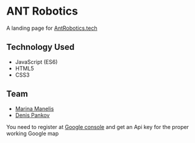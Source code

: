 # ANT Robotics
A landing page for [AntRobotics.tech](https://antrobotics.tech/)

## Technology Used
* JavaScript (ES6)
* HTML5
* CSS3

## Team

* [Marina Manelis](https://github.com/Av1sa)
* [Denis Pankov](https://github.com/idenispankov)

You need to register at [Google console](https://console.cloud.google.com/) and get an Api key for the proper working Google map

